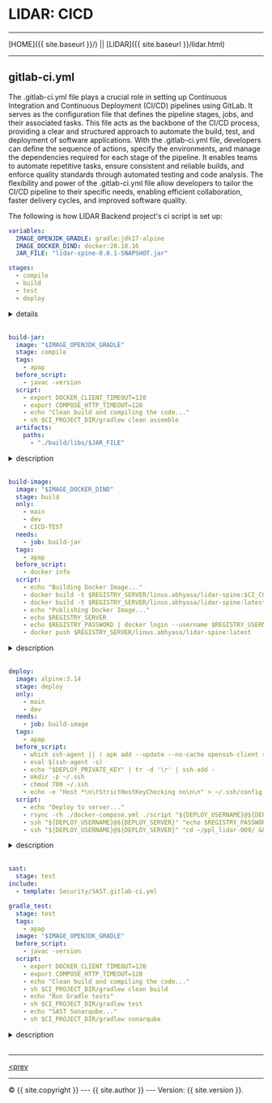# LIDAR: CICD

----------

[HOME]({{ site.baseurl }}/) || [LIDAR]({{ site.baseurl }}/lidar.html) 

----------

## gitlab-ci.yml

The .gitlab-ci.yml file plays a crucial role in setting up Continuous Integration and Continuous Deployment (CI/CD) 
pipelines using GitLab. It serves as the configuration file that defines the pipeline stages, jobs, and their associated 
tasks. This file acts as the backbone of the CI/CD process, providing a clear and structured approach to automate the 
build, test, and deployment of software applications. With the .gitlab-ci.yml file, developers can define the sequence 
of actions, specify the environments, and manage the dependencies required for each stage of the pipeline. It enables 
teams to automate repetitive tasks, ensure consistent and reliable builds, and enforce quality standards through automated 
testing and code analysis. The flexibility and power of the .gitlab-ci.yml file allow developers to tailor the CI/CD 
pipeline to their specific needs, enabling efficient collaboration, faster delivery cycles, and improved software quality.

The following is how LIDAR Backend project's ci script is set up:

~~~~~~ yaml
variables:
  IMAGE_OPENJDK_GRADLE: gradle:jdk17-alpine
  IMAGE_DOCKER_DIND: docker:20.10.16
  JAR_FILE: "lidar-spine-0.0.1-SNAPSHOT.jar"

stages:
  - compile
  - build
  - test
  - deploy
~~~~~~~~

<details>
<summary>details</summary>

* `variables`:
This is used to define which versions of a system and what ENV variables will be used within the script. This removes
the risk of having differing settings for each stage within the CICD script.

<details>
<summary>variables</summary>

* `IMAGE_OPENJDK_GRADLE: gradle:jdk17-alpine`:
This ensures that all gradle tasks are to be run on jdk17's version of gradle. This ensures that the project is compiled
exactly as compiled on any of the dev's computers.
<br><br>

* `IMAGE_DOCKER_DIND: docker:20.10.16`:
This ensures that the gitlab runners run on this specific version of docker, which is the same as the deployment server.
<br><br>

* `JAR_FILE: "lidar-spine-0.0.1-SNAPSHOT.jar"`:
This ensures that the project is always compiled to the same destination so that it is easy to find for following stages.
<br><br>

</details>
<br>

* `stages`:
This is to define the stages which are required to build the project properly. This is also important as to ensure that
each previous/required task is completed before the dependent tasks are executed. 

<details>
<summary>stages</summary>

* `compile`:
This stage is the stage used to compile each component of the project which needs compiling beforehand, i.e. gradle, nextJS.
This ensures that the project components are build correctly, and automatically stops other steps from being run should
a problem arise.
<br><br>

* `build`:
This stage is used to build the docker images which are to be deployed or used later. This is important in this project
as the project is using a Docker Image Repository for deployment.
<br><br>

* `test`:
This stage is when all the testing is run before deployment. The project currently runs Sonarqube, SAST, and unit tests
during this stage, that said, the project will still deploy should some tests fail (this is not the best practice) due to
the team not yet having experience in making tests that are as the requirements of the project. The only test which is 
critical to the project as of this writing is Sonarqube.
<br><br>

* `deploy`:
This stage is used to deploy the built project to the deployment servers. This ensures that the deployment method is 
consistent and repeatable, which ensures scalability should there be a need to deploy to multiple servers.
<br>

</details>

<br>

</details>
<br>

~~~~~~ yaml
build-jar:
  image: "$IMAGE_OPENJDK_GRADLE"
  stage: compile
  tags:
    - apap
  before_script:
    - javac -version
  script:
    - export DOCKER_CLIENT_TIMEOUT=120
    - export COMPOSE_HTTP_TIMEOUT=120
    - echo "Clean build and compiling the code..."
    - sh $CI_PROJECT_DIR/gradlew clean assemble
  artifacts:
    paths:
      - "./build/libs/$JAR_FILE"
~~~~~~~~

<details>
<summary>description</summary>

This CI Task is designed to build the project using the set gradle image and store it to the pre-designated 
location. Due to the organisation having many differently configured runners, the runner tag is used to ensure
that the project is built on a suitable runner, which in this case is a Docker based Shell runner with no Proxy.
<br>

</details>
<br>

~~~~~~ yaml
build-image:
  image: "$IMAGE_DOCKER_DIND"
  stage: build
  only:
    - main
    - dev
    - CICD-TEST
  needs:
    - job: build-jar
  tags:
    - apap
  before_script:
    - docker info
  script:
    - echo "Building Docker Image..."
    - docker build -t $REGISTRY_SERVER/linus.abhyasa/lidar-spine:$CI_COMMIT_SHORT_SHA .
    - docker build -t $REGISTRY_SERVER/linus.abhyasa/lidar-spine:latest .
    - echo "Publishing Docker Image..."
    - echo $REGISTRY_SERVER
    - echo $REGISTRY_PASSWORD | docker login --username $REGISTRY_USERNAME --password-stdin $REGISTRY_SERVER
    - docker push $REGISTRY_SERVER/linus.abhyasa/lidar-spine:latest
~~~~~~~~

<details>
<summary>description</summary>

This CI Task is designed to build the project using the set gradle image and store it to the pre-designated 
location. Due to the organisation having many differently configured runners, the runner tag is used to ensure
that the project is built on a suitable runner, which in this case is a Docker based Shell runner with no Proxy.
<br>

</details>
<br>

~~~~~~ yaml
deploy:
  image: alpine:3.14
  stage: deploy
  only:
    - main
    - dev
  needs:
    - job: build-image
  tags:
    - apap
  before_script:
    - which ssh-agent || ( apk add --update --no-cache openssh-client rsync )
    - eval $(ssh-agent -s)
    - echo "$DEPLOY_PRIVATE_KEY" | tr -d '\r' | ssh-add -
    - mkdir -p ~/.ssh
    - chmod 700 ~/.ssh
    - echo -e "Host *\n\tStrictHostKeyChecking no\n\n" > ~/.ssh/config
  script:
    - echo "Deploy to server..."
    - rsync -rh ./docker-compose.yml ./script "${DEPLOY_USERNAME}@${DEPLOY_SERVER}":"~/ppl_lidar-009/"
    - ssh "${DEPLOY_USERNAME}@${DEPLOY_SERVER}" "echo $REGISTRY_PASSWORD | docker login --username $REGISTRY_USERNAME --password-stdin $REGISTRY_SERVER"
    - ssh "${DEPLOY_USERNAME}@${DEPLOY_SERVER}" "cd ~/ppl_lidar-009/ && docker-compose down && docker-compose pull && docker-compose up -d"
~~~~~~~~

<details>
<summary>description</summary>

This task is for deploying the project to the deployment server. How this section is configured is according to the 
required access pattern to access the server provided for deployment.
Here specifically we are required to create a temporary ssh client on the runner which is then going to connect to the
deployment server with credentials then load the prebuilt image from the registry using server provided credentials.
<br>

</details>
<br>

~~~~~~ yaml
sast:
  stage: test
include:
  - template: Security/SAST.gitlab-ci.yml

gradle_test:
  stage: test
  tags:
    - apap
  image: "$IMAGE_OPENJDK_GRADLE"
  before_script:
    - javac -version
  script:
    - export DOCKER_CLIENT_TIMEOUT=120
    - export COMPOSE_HTTP_TIMEOUT=120
    - echo "Clean build and compiling the code..."
    - sh $CI_PROJECT_DIR/gradlew clean build
    - echo "Run Gradle tests"
    - sh $CI_PROJECT_DIR/gradlew test
    - echo "SAST Sonarqube..."
    - sh $CI_PROJECT_DIR/gradlew sonarqube

~~~~~~~~

<details>
<summary>description</summary>

These two tasks are specifically to run SAST and Sonarqube.
<br>

</details>
<br>

----------

[<prev](cicd.md)

----------

 © {{ site.copyright }} --- {{ site.author }} --- Version: {{ site.version }}.
